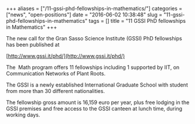 +++
aliases = ["/11-gssi-phd-fellowships-in-mathematics/"]
categories = ["news", "open-positions"]
date = "2016-06-02 10:38:48"
slug = "11-gssi-phd-fellowships-in-mathematics"
tags = []
title = "11 GSSI PhD fellowships in Mathematics"
+++



The new call for the Gran Sasso Science Institute (GSSI) PhD fellowships
has been published at

[http://www.gssi.it/phd/](http://www.gssi.it/phd/)

The  Math program offers 11 fellowships including 1 supported by IIT, on
Communication Networks of Plant Roots.

The GSSI is a newly established International Graduate School with
student from more than 30 different nationalities.

The fellowship gross amount is 16,159 euro per year, plus free lodging
in the GSSI premises and free access to the GSSI canteen at lunch time,
during working days.


